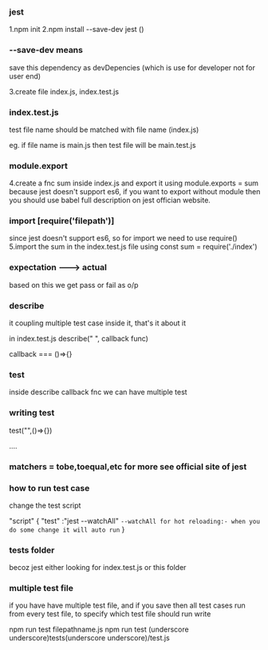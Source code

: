 ### jest

1.npm init
2.npm install --save-dev jest ()

### --save-dev means

save this dependency as devDepencies (which is use for developer not for user end)

3.create file index.js, index.test.js

### index.test.js

test file name should be matched with file name (index.js)

eg. if file name is main.js then test file will be main.test.js

### module.export

4.create a fnc sum inside index.js and export it using module.exports = sum
because jest doesn't support es6, if you want to export without module then you should use babel full description on jest offician website.

### import [require('filepath')]

since jest doesn't support es6, so for import we need to use require()
5.import the sum in the index.test.js file using
const sum = require('./index')

### expectation ---> actual

based on this we get pass or fail as o/p

### describe

it coupling multiple test case inside it, that's it about it

in index.test.js
describe(" ", callback func)

callback === ()=>{}

### test

inside describe callback fnc we can have multiple test

### writing test

test("",()=>{})

....

### matchers = tobe,toequal,etc for more see official site of jest

### how to run test case

change the test script

"script"
{
"test" :"jest --watchAll"
`--watchAll for hot reloading:- when you do some change it will auto run`
}

### **tests** folder

becoz jest either looking for index.test.js or this folder

### multiple test file

if you have have multiple test file, and if you save then all test cases run from every test file, to specify which test file should run write

npm run test filepathname.js
npm run test (underscore underscore)tests(underscore underscore)/test.js

